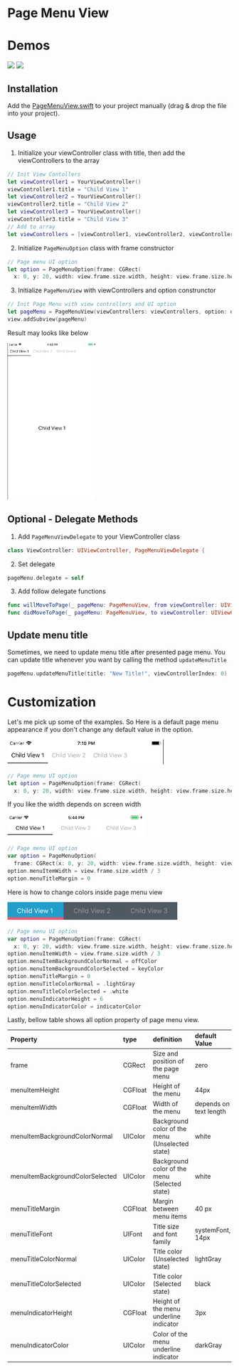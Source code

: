 # Page Menu View


# Demos

<img src="https://github.com/WataruMaeda/pageMenuView/blob/master/screenshots/sample-1.gif" width="350">
<img src="https://github.com/WataruMaeda/pageMenuView/blob/master/screenshots/sample-2.gif">

## Installation

Add the [PageMenuView.swift](https://github.com/WataruMaeda/multiSlideMenu/blob/master/multiSlideMenu/MultiSlideMenuViewController.swift) to your project manually (drag & drop the file into your project).

## Usage

1. Initialize your viewController class with title, then add the viewControllers to the array

```Swift
// Init View Contollers
let viewController1 = YourViewController()
viewController1.title = "Child View 1"
let viewController2 = YourViewController()
viewController2.title = "Child View 2"
let viewController3 = YourViewController()
viewController3.title = "Child View 3"
// Add to array
let viewControllers = [viewController1, viewController2, viewController3]
```

2. Initialize `PageMenuOption` class with frame constructor
```Swift
// Page menu UI option
let option = PageMenuOption(frame: CGRect(
  x: 0, y: 20, width: view.frame.size.width, height: view.frame.size.height - 20))
```

3. Initialize `PageMenuView` with viewControllers and option construnctor

```Swift
// Init Page Menu with view controllers and UI option
let pageMenu = PageMenuView(viewControllers: viewControllers, option: option)
view.addSubview(pageMenu)
```

Result may looks like below

<img src="https://github.com/WataruMaeda/pageMenuView/blob/master/screenshots/sample-3.gif" width="200">

## Optional - Delegate Methods

1. Add `PageMenuViewDelegate` to your ViewController class

```Swift
class ViewController: UIViewController, PageMenuViewDelegate {
```

2. Set delegate

```Swift
pageMenu.delegate = self
```

3. Add follow delegate functions

```Swift
func willMoveToPage(_ pageMenu: PageMenuView, from viewController: UIViewController, index currentViewControllerIndex : Int) {}
func didMoveToPage(_ pageMenu: PageMenuView, to viewController: UIViewController, index currentViewControllerIndex: Int) {}
```

## Update menu title

Sometimes, we need to update menu title after presented page menu. You can update title whenever you want by calling the method `updateMenuTitle`

```Swift
pageMenu.updateMenuTitle(title: "New Title!", viewControllerIndex: 0)
```

# Customization

Let's me pick up some of the examples. So Here is a default page menu appearance if you don't change any default value in the option.

<img src="https://github.com/WataruMaeda/pageMenuView/blob/master/screenshots/sample-4.png">

```Swift
// Page menu UI option
let option = PageMenuOption(frame: CGRect(
  x: 0, y: 20, width: view.frame.size.width, height: view.frame.size.height - 20))
```

If you like the width depends on screen width

<img src="https://github.com/WataruMaeda/pageMenuView/blob/master/screenshots/sample-5.png">

```Swift
// Page menu UI option
var option = PageMenuOption(
  frame: CGRect(x: 0, y: 20, width: view.frame.size.width, height: view.frame.size.height - 20))
option.menuItemWidth = view.frame.size.width / 3
option.menuTitleMargin = 0
```

Here is how to change colors inside page menu view

<img src="https://github.com/WataruMaeda/pageMenuView/blob/master/screenshots/sample-6.png">

```Swift
// Page menu UI option
var option = PageMenuOption(frame: CGRect(
  x: 0, y: 20, width: view.frame.size.width, height: view.frame.size.height - 20))
option.menuItemWidth = view.frame.size.width / 3
option.menuItemBackgroundColorNormal = offColor
option.menuItemBackgroundColorSelected = keyColor
option.menuTitleMargin = 0
option.menuTitleColorNormal = .lightGray
option.menuTitleColorSelected = .white
option.menuIndicatorHeight = 6
option.menuIndicatorColor = indicatorColor
```

Lastly, bellow table shows all option property of page menu view.

| Property | type | definition | default Value | requirment |
|:-----------|:------------|:------------|:------------|:------------|
| frame | CGRect | Size and position of the page menu | zero | *required |
| menuItemHeight | CGFloat | Height of the menu | 44px | optional |
| menuItemWidth | CGFloat | Width of the menu | depends on text length | optional |
| menuItemBackgroundColorNormal | UIColor | Background color of the menu (Unselected state) | white | optional |
| menuItemBackgroundColorSelected | UIColor | Background color of the menu (Selected state) | white | optional |
| menuTitleMargin | CGFloat | Margin between menu items | 40 px | optional |
| menuTitleFont | UIFont | Title size and font family | systemFont, 14px | optional |
| menuTitleColorNormal | UIColor | Title color (Unselected state)  | lightGray | optional |
| menuTitleColorSelected | UIColor | Title color (Selected state)  | black | optional |
| menuIndicatorHeight | CGFloat | Height of the menu underline indicator  | 3px | optional |
| menuIndicatorColor | UIColor | Color of the menu underline indicator  | darkGray | optional |
